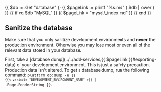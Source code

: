 {{ $db := .Get "database" }}
{{ $pageLink := printf "%s.md" ( $db | lower ) }}
{{ if eq $db "MySQL" }}
  {{ $pageLink = "mysql/_index.md" }}
{{ end }}
## Sanitize the database

Make sure that you only sanitize development environments and **never** the production environment.
Otherwise you may lose most or even all of the relevant data stored in your database.

First, take a [database dump](../../add-services/{{ $pageLink }}#exporting-data) of your development environment.
This is just a safety precaution.
Production data isn't altered.
To get a database dump, run the following command:
<code>platform db:dump -e {{ `{{< variable "DEVELOPMENT_ENVIRONMENT_NAME" >}}` | .Page.RenderString }}</code>.
